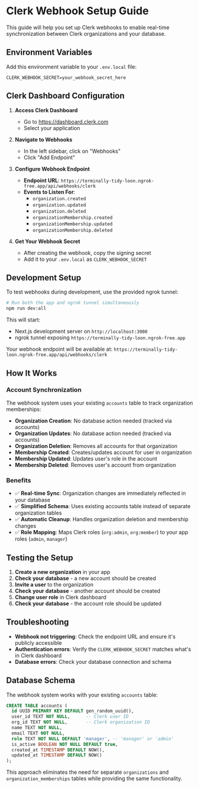 # Clerk Webhook Setup Guide

This guide will help you set up Clerk webhooks to enable real-time synchronization between Clerk organizations and your database.

## Environment Variables

Add this environment variable to your `.env.local` file:

```env
CLERK_WEBHOOK_SECRET=your_webhook_secret_here
```

## Clerk Dashboard Configuration

1. **Access Clerk Dashboard**

   - Go to https://dashboard.clerk.com
   - Select your application

2. **Navigate to Webhooks**

   - In the left sidebar, click on "Webhooks"
   - Click "Add Endpoint"

3. **Configure Webhook Endpoint**

   - **Endpoint URL**: `https://terminally-tidy-loon.ngrok-free.app/api/webhooks/clerk`
   - **Events to Listen For**:
     - `organization.created`
     - `organization.updated`
     - `organization.deleted`
     - `organizationMembership.created`
     - `organizationMembership.updated`
     - `organizationMembership.deleted`

4. **Get Your Webhook Secret**
   - After creating the webhook, copy the signing secret
   - Add it to your `.env.local` as `CLERK_WEBHOOK_SECRET`

## Development Setup

To test webhooks during development, use the provided ngrok tunnel:

```bash
# Run both the app and ngrok tunnel simultaneously
npm run dev:all
```

This will start:

- Next.js development server on `http://localhost:3000`
- ngrok tunnel exposing `https://terminally-tidy-loon.ngrok-free.app`

Your webhook endpoint will be available at:
`https://terminally-tidy-loon.ngrok-free.app/api/webhooks/clerk`

## How It Works

### Account Synchronization

The webhook system uses your existing `accounts` table to track organization memberships:

- **Organization Creation**: No database action needed (tracked via accounts)
- **Organization Updates**: No database action needed (tracked via accounts)
- **Organization Deletion**: Removes all accounts for that organization
- **Membership Created**: Creates/updates account for user in organization
- **Membership Updated**: Updates user's role in the account
- **Membership Deleted**: Removes user's account from organization

### Benefits

- ✅ **Real-time Sync**: Organization changes are immediately reflected in your database
- ✅ **Simplified Schema**: Uses existing accounts table instead of separate organization tables
- ✅ **Automatic Cleanup**: Handles organization deletion and membership changes
- ✅ **Role Mapping**: Maps Clerk roles (`org:admin`, `org:member`) to your app roles (`admin`, `manager`)

## Testing the Setup

1. **Create a new organization** in your app
2. **Check your database** - a new account should be created
3. **Invite a user** to the organization
4. **Check your database** - another account should be created
5. **Change user role** in Clerk dashboard
6. **Check your database** - the account role should be updated

## Troubleshooting

- **Webhook not triggering**: Check the endpoint URL and ensure it's publicly accessible
- **Authentication errors**: Verify the `CLERK_WEBHOOK_SECRET` matches what's in Clerk dashboard
- **Database errors**: Check your database connection and schema

## Database Schema

The webhook system works with your existing `accounts` table:

```sql
CREATE TABLE accounts (
  id UUID PRIMARY KEY DEFAULT gen_random_uuid(),
  user_id TEXT NOT NULL,      -- Clerk user ID
  org_id TEXT NOT NULL,       -- Clerk organization ID
  name TEXT NOT NULL,
  email TEXT NOT NULL,
  role TEXT NOT NULL DEFAULT 'manager', -- 'manager' or 'admin'
  is_active BOOLEAN NOT NULL DEFAULT true,
  created_at TIMESTAMP DEFAULT NOW(),
  updated_at TIMESTAMP DEFAULT NOW()
);
```

This approach eliminates the need for separate `organizations` and `organization_memberships` tables while providing the same functionality.
